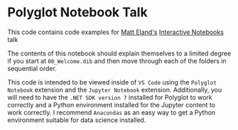 # Polyglot Notebook Talk
This code contains code examples for [Matt Eland's](https://MattEland.dev) [Interactive Notebooks](https://stirtrek.com/speakers/2023/Matt-Eland.html#abstract) talk

The contents of this notebook should explain themselves to a limited degree if you start at `00_Welcome.dib` and then move through each of the folders in sequential order.

This code is intended to be viewed inside of `VS Code` using the `Polyglot Notebook` extension and the `Jupyter Notebook` extension. Additionally, you will need to have the `.NET SDK version 7` installed for Polyglot to work correctly and a Python environment installed for the Jupyter content to work correctly. I recommend `Anacondas` as an easy way to get a Python environment suitable for data science installed.